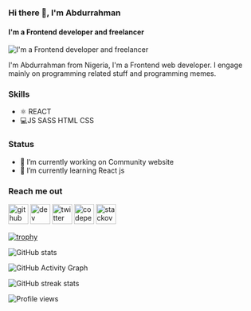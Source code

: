 
### Hi there 👋, I'm Abdurrahman
#### I'm a Frontend developer and freelancer
![I'm a Frontend developer and freelancer](https://pbs.twimg.com/profile_banners/1359190415539380227/1657542567/1080x360)

I'm Abdurrahman from Nigeria, I'm a Frontend web developer. I engage mainly on programming related stuff and programming memes.

### Skills
* ⚛️ REACT 
* 💻JS SASS HTML CSS
### Status
- 🔭 I’m currently working on Community website 
- 🌱 I’m currently learning React js 

### Reach me out
[<img src='https://cdn.jsdelivr.net/npm/simple-icons@3.0.1/icons/github.svg' alt='github' height='40'>](https://github.com/Codeknight1)  [<img src='https://cdn.jsdelivr.net/npm/simple-icons@3.0.1/icons/dev-dot-to.svg' alt='dev' height='40'>](https://dev.to/Codeknight1)  [<img src='https://cdn.jsdelivr.net/npm/simple-icons@3.0.1/icons/twitter.svg' alt='twitter' height='40'>](https://twitter.com/@codeknight0)  [<img src='https://cdn.jsdelivr.net/npm/simple-icons@3.0.1/icons/codepen.svg' alt='codepen' height='40'>](https://codepen.io/@Dev-ray)  [<img src='https://cdn.jsdelivr.net/npm/simple-icons@3.0.1/icons/stackoverflow.svg' alt='stackoverflow' height='40'>](https://stackoverflow.com/users/Dev-Ray)  

[![trophy](https://github-profile-trophy.vercel.app/?username=Codeknight1)](https://github.com/ryo-ma/github-profile-trophy)

![GitHub stats](https://github-readme-stats.vercel.app/api?username=Codeknight1&show_icons=true&count_private=true)  

![GitHub Activity Graph](https://activity-graph.herokuapp.com/graph?username=Codeknight1)  

![GitHub streak stats](https://github-readme-streak-stats.herokuapp.com/?user=Codeknight1)  

![Profile views](https://gpvc.arturio.dev/Codeknight1)  
